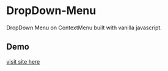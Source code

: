 # DropDown-Menu
DropDown Menu on ContextMenu built with vanilla javascript.
## Demo
[visit site here](https://nedrakrifa.github.io/DropDown-Menu/)
